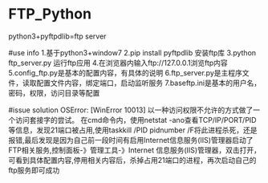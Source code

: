 # FTP_Python
python3+pyftpdlib=ftp server

#use info
1.基于python3+window7
2.pip install pyftpdlib     安装ftp库
3.python ftp_server.py      运行ftp应用
4.在浏览器内输入ftp://127.0.0.1浏览ftp内容
5.config_ftp.py是基本的配置内容，有具体的说明
6.ftp_server.py是主程序文件，读取配置文件内容，绑定端口，启动监听服务
7.baseftp.ini是基本的用户名，密码，权限，访问目录等配置


#issue solution
OSError: [WinError 10013] 以一种访问权限不允许的方式做了一个访问套接字的尝试。
在cmd命令内，使用netstat -ano查看TCP/IP/PORT/PID等信息，发现21端口被占用,使用taskkill /PID pidnumber /F将此进程杀死，还是报错,最后发现是因为自己前一段时间有启用Internet信息服务(IIS)管理器启动了FTP相关服务,控制面板-》管理工具-》Internet 信息服务(IIS)管理器，双击打开，可看到具体配置内容,停用相关内容后，杀掉占用21端口的进程，再次启动自己的ftp服务即可成功

